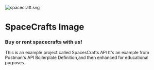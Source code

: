 ![spacecraft.svg](postman/.vuepress/public/images/spacecraft-256x256.pngic/images/spacecraft-256x256.png)

# SpaceCrafts Image #

### Buy or rent spacecrafts with us!

This is an example project called SpacesCrafts API
It's an example from Postman's API Boilerplate Definition,and then enhanced for educational purposes.
